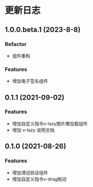 # 更新日志

## 1.0.0.beta.1 (2023-8-8)

### Refactor

* 组件重构

### Features

* 增加电子签名组件

## 0.1.1 (2021-09-02)

### Features

* 增加自定义指令v-lazy图片懒加载组件
* 增加 v-lazy 说明文档

## 0.1.0 (2021-08-26)

### Features

* 增加滑动验证组件
* 增加自定义指令v-drag拖动
